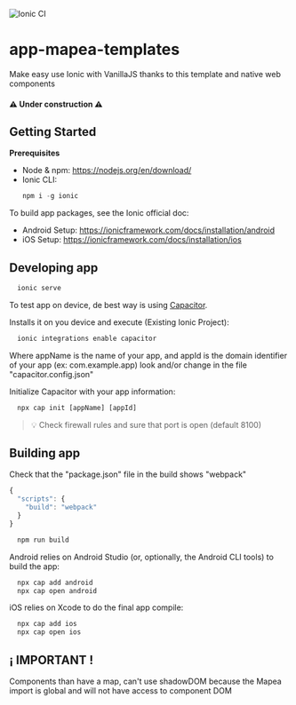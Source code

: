 ![Ionic CI](https://github.com/sigcorporativo-ja/app-mapea-templates/workflows/Ionic%20CI/badge.svg)

# app-mapea-templates
Make easy use Ionic with VanillaJS thanks to this template and native web components

#### :warning: Under construction :warning:

## Getting Started

**Prerequisites**
* Node & npm: https://nodejs.org/en/download/
* Ionic CLI:
  ```javascript
  npm i -g ionic
  ```
To build app packages, see the Ionic official doc:
* Android Setup: https://ionicframework.com/docs/installation/android
* iOS Setup: https://ionicframework.com/docs/installation/ios 

## Developing app
```javascript
  ionic serve
```
To test app on device, de best way is using [Capacitor](https://capacitorjs.com/).


Installs it on you device and execute (Existing Ionic Project):
```javascript
  ionic integrations enable capacitor
```

Where appName is the name of your app, and appId is the domain identifier of your app (ex: com.example.app)
look and/or change in the file "capacitor.config.json"

Initialize Capacitor with your app information:
```javascript
  npx cap init [appName] [appId]
```

> :bulb:  Check firewall rules and sure that port is open (default 8100)  

## Building app
Check that the "package.json" file in the build shows "webpack"
```javascript
{
  "scripts": {
    "build": "webpack"
  }
}
```

```javascript
  npm run build
```

Android relies on Android Studio (or, optionally, the Android CLI tools) to build the app:
```javascript
  npx cap add android
  npx cap open android
```

iOS relies on Xcode to do the final app compile:
```javascript
  npx cap add ios
  npx cap open ios
```

## ¡ IMPORTANT !
Components than have a map, can't use shadowDOM because the Mapea import is global and will not have access to component DOM
